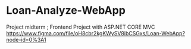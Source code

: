 # Loan-Analyze-WebApp
Project midterm ; Frontend Project with ASP.NET CORE MVC <br>
https://www.figma.com/file/oH8cbr2kgKWySV8ibCSGxs/Loan-WebApp?node-id=0%3A1

